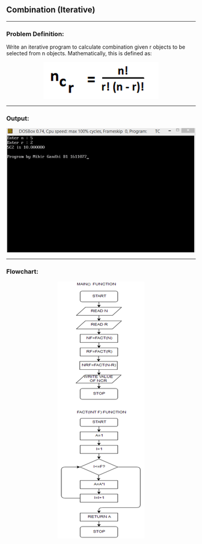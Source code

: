 ## Combination (Iterative)

-----------------------------------------
### Problem Definition:
Write an iterative program to calculate <storng> combination </strong> given r objects to be selected from n objects. Mathematically, this is defined as:
<p align="center">
    <img height=100px src="./ncr.png">
</p>

------------------------------------------
### Output:
<p align="center">
    <img src="./output.png">
</p>

------------------------------------------
### Flowchart:

<p align="center">
 <img src="./flowchart.png" alt="Flowchart">
</p>

